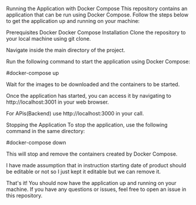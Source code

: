 Running the Application with Docker Compose
This repository contains an application that can be run using Docker Compose. Follow the steps below to get the application up and running on your machine:

Prerequisites
Docker
Docker Compose
Installation
Clone the repository to your local machine using git clone.

Navigate inside the main directory of the project.

Run the following command to start the application using Docker Compose:

#docker-compose up

Wait for the images to be downloaded and the containers to be started.

Once the application has started, you can access it by navigating to http://localhost:3001 in your web browser.

For APis(Backend) use http://localhost:3000 in your call.

Stopping the Application
To stop the application, use the following command in the same directory:

#docker-compose down

This will stop and remove the containers created by Docker Compose.

I have made assumption that in instruction starting date of product should be editable or not so I just kept it editable but we can remove it.

That's it! You should now have the application up and running on your machine. If you have any questions or issues, feel free to open an issue in this repository.


